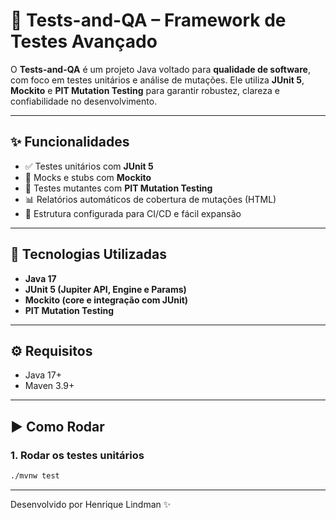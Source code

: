 # 🧪 Tests-and-QA – Framework de Testes Avançado

O **Tests-and-QA** é um projeto Java voltado para **qualidade de software**, com foco em testes unitários e análise de mutações. Ele utiliza **JUnit 5**, **Mockito** e **PIT Mutation Testing** para garantir robustez, clareza e confiabilidade no desenvolvimento.

---

## ✨ Funcionalidades

- ✅ Testes unitários com **JUnit 5**  
- 🔄 Mocks e stubs com **Mockito**  
- 🧬 Testes mutantes com **PIT Mutation Testing**  
- 📊 Relatórios automáticos de cobertura de mutações (HTML)  
- 🚀 Estrutura configurada para CI/CD e fácil expansão  

---

## 📁 Tecnologias Utilizadas

- **Java 17**  
- **JUnit 5 (Jupiter API, Engine e Params)**  
- **Mockito (core e integração com JUnit)**  
- **PIT Mutation Testing**  

---

## ⚙️ Requisitos

- Java 17+  
- Maven 3.9+  

---

## ▶️ Como Rodar

### 1. Rodar os testes unitários

```bash
./mvnw test
```
---

Desenvolvido por Henrique Lindman ✨
